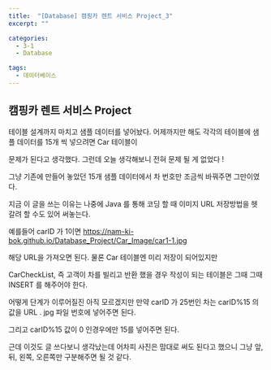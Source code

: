 ```yaml
---
title:  "[Database] 캠핑카 렌트 서비스 Project_3"
excerpt: ""

categories:
  - 3-1
  - Database

tags:
  - 데이터베이스
---
```


## 캠핑카 렌트 서비스 Project

테이블 설계까지 마치고 샘플 데이터를 넣어놨다. 어제까지만 해도 각각의 테이블에 샘플 데이터를 15개 씩 넣으려면 Car 테이블이

문제가 된다고 생각했다. 그런데 오늘 생각해보니 전혀 문제 될 게 없었다 !

그냥 기존에 만들어 놓았던 15개 샘플 데이터에서 차 번호만 조금씩 바꿔주면 그만이였다.

지금 이 글을 쓰는 이유는 나중에 Java 를 통해 코딩 할 때 이미지 URL 저장방법을 헷갈려 할 수도 있어 써놓는다.

예를들어 carID 가 1이면 https://nam-ki-bok.github.io/Database_Project/Car_Image/car1-1.jpg

해당 URL을 가져오면 된다. 물론 Car 테이블엔 미리 저장이 되어있지만

CarCheckList, 즉 고객이 차를 빌리고 반환 했을 경우 작성이 되는 테이블은 그때 그때 INSERT 를 해주어야 한다.

어떻게 단계가 이루어질진 아직 모르겠지만 만약 carID 가 25번인 차는 carID%15 의 값을 URL . jpg 파일 번호에 넣어주면 된다.

그리고 carID%15 값이 0 인경우에만 15를 넣어주면 된다.

근데 이것도 글 쓰다보니 생각났는데 어차피 사진은 맘대로 써도 된다고 했으니 그냥 앞, 뒤, 왼쪽, 오른쪽만 구분해주면 될 것 같다.

